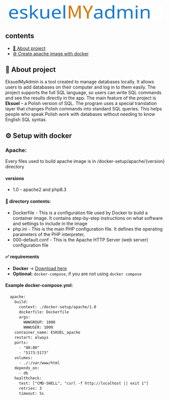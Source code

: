 <div style="padding: 10px; display: flex; justify-content: center">
    <img src="storage/public/logo.svg" alt="eskuelMyadmin"/>
</div>

<h2> contents </h2>
<ul>
    <li>
        <a href="#about-project">📃 About project</a>
    </li>
    <li>
        <a href="#setup-with-docker-apache">⚙️ Create apache image with docker</a>
    </li>
</ul>

<h2 id="about-project">📃 About project</h2>

EksuelMyAdmin is a tool created to manage databases locally. 
It allows users to add databases on their computer and log in to them easily. 
The project supports the full SQL language, so users can write SQL commands and see the results directly in the app.
The main feature of the project is <strong>Eksuel</strong> – a Polish version of SQL. The program uses a special translation layer that changes Polish commands into standard SQL queries. This helps people who speak Polish work with databases without needing to know English SQL syntax.

<h2>⚙️ Setup with docker</h2>
<h3 id="setup-with-docker-apache">Apache:</h3>
Every files used to build apache image is in /docker-setup/apache/{version} directory

#### versions
<ul>
    <li>
        1.0 - apache2 and php8.3
    </li>
</ul>

#### 📁 directory contents:
<ul>
    <li>Dockerfile - This is a configuration file used by Docker to build a container image. It contains step-by-step instructions on what software and settings to include in the image</li>
    <li>php.ini - This is the main PHP configuration file. It defines the operating parameters of the PHP interpreter,</li>
    <li>000-default.conf - This is the Apache HTTP Server (web server) configuration file</li>
</ul>

#### ✅ requirements

- **Docker** → [Download here](https://www.docker.com)
- **Optional:** `docker-compose`, if you are not using `docker compose`

<h4>Example docker-compose.yml:</h4>

```
  apache:
    build:
      context: ./docker-setup/apache/1.0
      dockerfile: Dockerfile
      args:
        WWWGROUP: 1000
        WWWUSER: 1000
    container_name: ESKUEL_apache
    restart: always
    ports:
      - "80:80"
      - "5173:5173"
    volumes:
      - ./:/var/www/html
    depends_on:
      - db
    healthcheck:
      test: ["CMD-SHELL", "curl -f http://localhost || exit 1"]
      retries: 3
      timeout: 5s

```